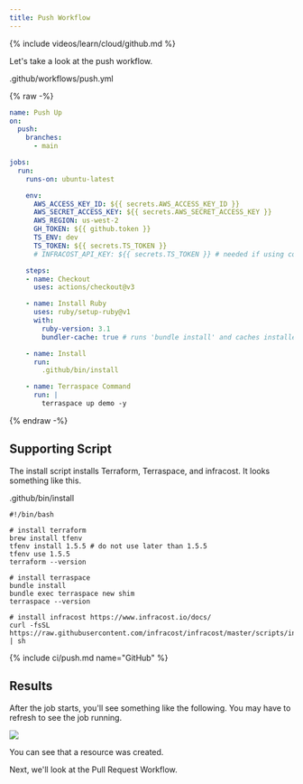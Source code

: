 ```yaml
---
title: Push Workflow
---
```


{% include videos/learn/cloud/github.md %}

Let's take a look at the push workflow.

.github/workflows/push.yml

{% raw -%}
```yaml
name: Push Up
on:
  push:
    branches:
      - main

jobs:
  run:
    runs-on: ubuntu-latest

    env:
      AWS_ACCESS_KEY_ID: ${{ secrets.AWS_ACCESS_KEY_ID }}
      AWS_SECRET_ACCESS_KEY: ${{ secrets.AWS_SECRET_ACCESS_KEY }}
      AWS_REGION: us-west-2
      GH_TOKEN: ${{ github.token }}
      TS_ENV: dev
      TS_TOKEN: ${{ secrets.TS_TOKEN }}
      # INFRACOST_API_KEY: ${{ secrets.TS_TOKEN }} # needed if using cost estimation

    steps:
    - name: Checkout
      uses: actions/checkout@v3

    - name: Install Ruby
      uses: ruby/setup-ruby@v1
      with:
        ruby-version: 3.1
        bundler-cache: true # runs 'bundle install' and caches installed gems automatically

    - name: Install
      run:
        .github/bin/install

    - name: Terraspace Command
      run: |
        terraspace up demo -y
```
{% endraw -%}

## Supporting Script

The install script installs Terraform, Terraspace, and infracost. It looks something like this.

.github/bin/install

    #!/bin/bash

    # install terraform
    brew install tfenv
    tfenv install 1.5.5 # do not use later than 1.5.5
    tfenv use 1.5.5
    terraform --version

    # install terraspace
    bundle install
    bundle exec terraspace new shim
    terraspace --version

    # install infracost https://www.infracost.io/docs/
    curl -fsSL https://raw.githubusercontent.com/infracost/infracost/master/scripts/install.sh | sh

{% include ci/push.md name="GitHub" %}

## Results

After the job starts, you'll see something like the following. You may have to refresh to see the job running.

![](https://img.boltops.com/images/terraspace/cloud/ci/github/push/push-workflow-completed-v2.png)

You can see that a resource was created.

Next, we'll look at the Pull Request Workflow.
